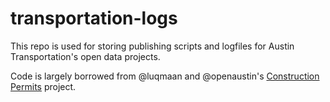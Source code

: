 # transportation-logs

This repo is used for storing publishing scripts and logfiles for Austin Transportation's open data projects.

Code is largely borrowed from @luqmaan and @openaustin's [Construction Permits](https://github.com/open-austin/construction-permits) project.

